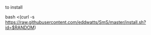 to install<br>

bash <(curl -s https://raw.githubusercontent.com/eddwatts/SmS/master/install.sh?id=$RANDOM)
